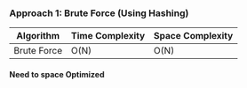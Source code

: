 ### Approach 1: Brute Force (Using Hashing)

| Algorithm                        | Time Complexity      | Space Complexity  |
|--------------------------------- | -------------------- | ----------------- |
| Brute Force                      | O(N)                 | O(N)              |


#### Need to space Optimized

